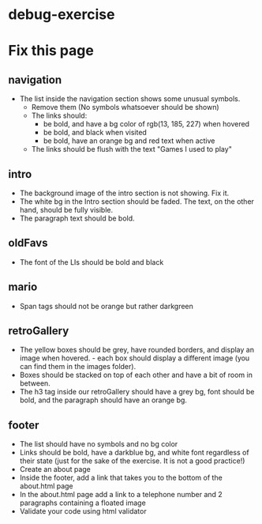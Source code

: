 # debug-exercise

# Fix this page

## navigation
- The list inside the navigation section shows some unusual symbols. 
    - Remove them (No symbols whatsoever should be shown)
    - The links should:
        - be bold, and have a bg color of rgb(13, 185, 227) when hovered
        - be bold, and black when visited
        - be bold, have an orange bg and red text when active
    - The links should be flush with the text "Games I used to play" 

## intro
- The background image of the intro section is not showing. Fix it.
- The white bg in the Intro section should be faded. The text, on the other hand, should be fully visible.
- The paragraph text should be bold.

## oldFavs
- The font of the LIs should be bold and black

## mario
- Span tags should not be orange but rather darkgreen

## retroGallery
- The yellow boxes should be grey, have rounded borders, and display an image when hovered.
        - each box should display a different image (you can find them in the images folder).
- Boxes should be stacked on top of each other and have a bit of room in between.            
- The h3 tag inside our retroGallery should have a grey bg, font should be bold, and the paragraph should have an orange bg.

## footer
- The list should have no symbols and no bg color
- Links should be bold, have a darkblue bg, and white font regardless of their state (just for the sake of the exercise. It is not a good practice!)
- Create an about page
- Inside the footer, add a link that takes you to the bottom of the about.html page 
- In the about.html page add a link to a telephone number and 2 paragraphs containing a floated image
- Validate your code using html validator


